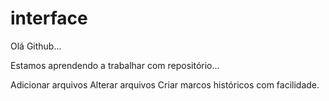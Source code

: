 # interface

Olá Github...

Estamos aprendendo a trabalhar com repositório...

Adicionar arquivos
Alterar arquivos
Criar marcos históricos com facilidade.
